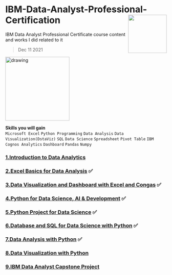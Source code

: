# IBM-Data-Analyst-Professional-Certification <img src="https://raw.githubusercontent.com/roshangrewal/IBM-Data-Science-Professional-Certification/master/IBM-Banner.png" align="right" width="120" />
IBM Data Analyst Professional Certificate course content and works I did related to it <br>
>Dec 11 2021
<img src="https://images.credly.com/images/2e9770bd-020f-4435-99c2-89b2403467a4/Professional_Certificate_-_Data_Analyst.png" alt="drawing" width="200"/>

**Skills you will gain**<br>
`Microsoft Excel`
`Python Programming`
`Data Analysis`
`Data Visualization(DstaViz)`
`SQL`
`Data Science`
`Spreadsheet`
`Pivot Table`
`IBM Cognos Analytics`
`Dashboard`
`Pandas` 
`Numpy`

### [1.Introduction to Data Analytics](https://github.com/TenzinTsundue/IBM-Data-Analyst-Professional-Certificate/tree/main/1.Introduction%20to%20Data%20Analytics)
### [2.Excel Basics for Data Analysis](https://github.com/TenzinTsundue/IBM-Data-Analyst-Professional-Certificate/tree/main/2.Excel%20Basics%20for%20Data%20Analysis) ✅
### [3.Data Visualization and Dashboard with Excel and Congas](https://github.com/TenzinTsundue/IBM-Data-Analyst-Professional-Certificate/tree/main/3.Data%20Visualization%20and%20Dashboards%20with%20Excel%20and%20Cognos) ✅
### [4.Python for Data Science, AI & Development](https://github.com/TenzinTsundue/IBM-Data-Analyst-Professional-Certificate/tree/main/4.Python%20for%20Data%20Science%2C%20AI%20%26%20Development) ✅
### [5.Python Project for Data Science](https://github.com/TenzinTsundue/IBM-Data-Analyst-Professional-Certificate/tree/main/5.Python%20Project%20for%20Data%20Science) ✅
### [6.Database and SQL for Data Science with Python](https://github.com/TenzinTsundue/IBM-Data-Analyst-Professional-Certificate/tree/main/6.Database%20and%20SQL%20for%20Data%20Science%20with%20Python) ✅
### [7.Data Analysis with Python](https://github.com/TenzinTsundue/IBM-Data-Analyst-Professional-Certificate/tree/main/7.Data%20Analysis%20with%20Python) ✅
### [8.Data Visualization with Python](https://github.com/TenzinTsundue/IBM-Data-Analyst-Professional-Certificate/tree/main/8.Data%20Visualization%20with%20Python)
### [9.IBM Data Analyst Capstone Project](https://github.com/TenzinTsundue/IBM-Data-Analyst-Professional-Certificate/tree/main/9.IBM%20Data%20Analyst%20Capstone%20Project)
